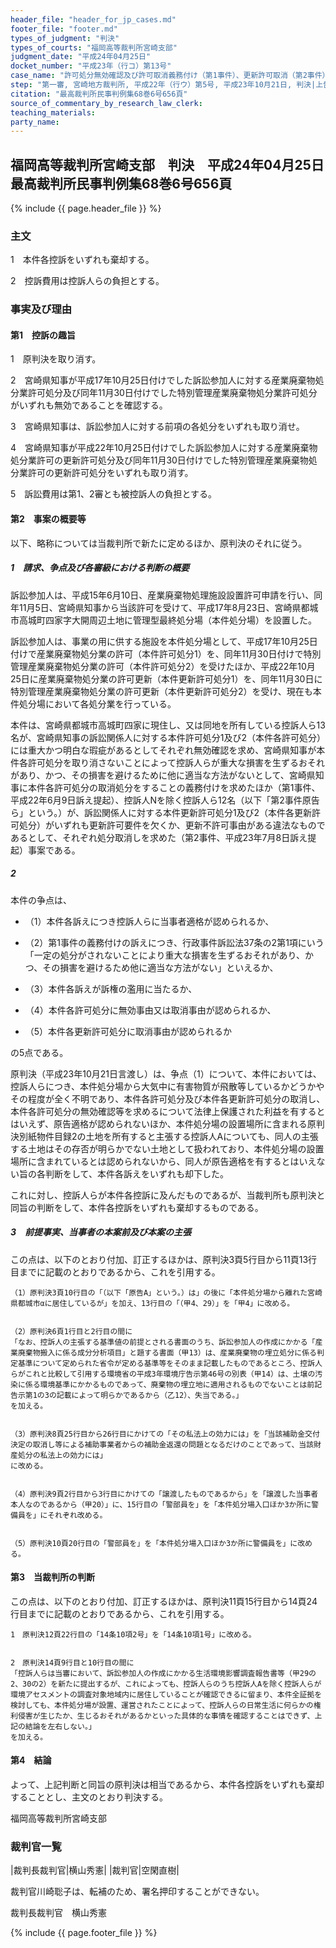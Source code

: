 ```yaml
---
header_file: "header_for_jp_cases.md"
footer_file: "footer.md"
types_of_judgment: "判決"
types_of_courts: "福岡高等裁判所宮崎支部"
judgment_date: "平成24年04月25日"
docket_number: "平成23年（行コ）第13号"
case_name: "許可処分無効確認及び許可取消義務付け（第1事件）、更新許可取消（第2事件）各請求控訴事件"
step: "第一審, 宮崎地方裁判所, 平成22年（行ウ）第5号, 平成23年10月21日, 判決|上告審, 最高裁判所第三小法廷, 平成24年（行ヒ）第267号, 平成26年7月29日, 判決|差戻第一審, 宮崎地方裁判所, 平成26年（行ウ）第7号, 平成29年6月16日, 判決"
citation: "最高裁判所民事判例集68巻6号656頁"
source_of_commentary_by_research_law_clerk:
teaching_materials:
party_name:
---
```


## 福岡高等裁判所宮崎支部　判決　平成24年04月25日　最高裁判所民事判例集68巻6号656頁

{% include {{ page.header_file }}  %}




### 主文



1　本件各控訴をいずれも棄却する。

2　控訴費用は控訴人らの負担とする。





### 事実及び理由



#### 第1　控訴の趣旨

1　原判決を取り消す。

2　宮崎県知事が平成17年10月25日付けでした訴訟参加人に対する産業廃棄物処分業許可処分及び同年11月30日付けでした特別管理産業廃棄物処分業許可処分がいずれも無効であることを確認する。

3　宮崎県知事は、訴訟参加人に対する前項の各処分をいずれも取り消せ。

4　宮崎県知事が平成22年10月25日付けでした訴訟参加人に対する産業廃棄物処分業許可の更新許可処分及び同年11月30日付けでした特別管理産業廃棄物処分業許可の更新許可処分をいずれも取り消す。

5　訴訟費用は第1、2審とも被控訴人の負担とする。

#### 第2　事案の概要等

以下、略称については当裁判所で新たに定めるほか、原判決のそれに従う。

##### 1　請求、争点及び各審級における判断の概要

訴訟参加人は、平成15年6月10日、産業廃棄物処理施設設置許可申請を行い、同年11月5日、宮崎県知事から当該許可を受けて、平成17年8月23日、宮崎県都城市高城町四家字大開周辺土地に管理型最終処分場（本件処分場）を設置した。

訴訟参加人は、事業の用に供する施設を本件処分場として、平成17年10月25日付けで産業廃棄物処分業の許可（本件許可処分1）を、同年11月30日付けで特別管理産業廃棄物処分業の許可（本件許可処分2）を受けたほか、平成22年10月25日に産業廃棄物処分業の許可更新（本件更新許可処分1）を、同年11月30日に特別管理産業廃棄物処分業の許可更新（本件更新許可処分2）を受け、現在も本件処分場において各処分業を行っている。

本件は、宮崎県都城市高城町四家に現住し、又は同地を所有している控訴人ら13名が、宮崎県知事の訴訟関係人に対する本件許可処分1及び2（本件各許可処分）には重大かつ明白な瑕疵があるとしてそれぞれ無効確認を求め、宮崎県知事が本件各許可処分を取り消さないことによって控訴人らが重大な損害を生ずるおそれがあり、かつ、その損害を避けるために他に適当な方法がないとして、宮崎県知事に本件各許可処分の取消処分をすることの義務付けを求めたほか（第1事件、平成22年6月9日訴え提起）、控訴人Nを除く控訴人ら12名（以下「第2事件原告ら」という。）が、訴訟関係人に対する本件更新許可処分1及び2（本件各更新許可処分）がいずれも更新許可要件を欠くか、更新不許可事由がある違法なものであるとして、それぞれ処分取消しを求めた（第2事件、平成23年7月8日訴え提起）事案である。

##### 2

本件の争点は、

- （1）本件各訴えにつき控訴人らに当事者適格が認められるか、

- （2）第1事件の義務付けの訴えにつき、行政事件訴訟法37条の2第1項にいう「一定の処分がされないことにより重大な損害を生ずるおそれがあり、かつ、その損害を避けるため他に適当な方法がない」といえるか、

- （3）本件各訴えが訴権の濫用に当たるか、

- （4）本件各許可処分に無効事由又は取消事由が認められるか、

- （5）本件各更新許可処分に取消事由が認められるか

の5点である。

原判決（平成23年10月21日言渡し）は、争点（1）について、本件においては、控訴人らにつき、本件処分場から大気中に有害物質が飛散等しているかどうかやその程度が全く不明であり、本件各許可処分及び本件各更新許可処分の取消し、本件各許可処分の無効確認等を求めるについて法律上保護された利益を有するとはいえず、原告適格が認められないほか、本件処分場の設置場所に含まれる原判決別紙物件目録2の土地を所有すると主張する控訴人Aについても、同人の主張する土地はその存否が明らかでない土地として扱われており、本件処分場の設置場所に含まれているとは認められないから、同人が原告適格を有するとはいえない旨の各判断をして、本件各訴えをいずれも却下した。

これに対し、控訴人らが本件各控訴に及んだものであるが、当裁判所も原判決と同旨の判断をして、本件各控訴をいずれも棄却するものである。

##### 3　前提事実、当事者の本案前及び本案の主張

この点は、以下のとおり付加、訂正するほかは、原判決3頁5行目から11頁13行目までに記載のとおりであるから、これを引用する。



	（1）原判決3頁10行目の「（以下「原告A」という。）は」の後に「本件処分場から離れた宮崎県都城市αに居住しているが」を加え、13行目の「（甲4、29）」を「甲4」に改める。


	（2）原判決6頁1行目と2行目の間に
	「なお、控訴人の主張する基準値の前提とされる書面のうち、訴訟参加人の作成にかかる「産業廃棄物搬入に係る成分分析項目」と題する書面（甲13）は、産業廃棄物の埋立処分に係る判定基準について定められた省令が定める基準等をそのまま記載したものであるところ、控訴人らがこれと比較して引用する環境省の平成3年環境庁告示第46号の別表（甲14）は、土壌の汚染に係る環境基準にかかるものであって、廃棄物の埋立地に適用されるものでないことは前記告示第1の3の記載によって明らかであるから（乙12）、失当である。」
	を加える。


	（3）原判決8頁25行目から26行目にかけての「その私法上の効力には」を「当該補助金交付決定の取消し等による補助事業者からの補助金返還の問題となるだけのことであって、当該財産処分の私法上の効力には」
	に改める。


	（4）原判決9頁2行目から3行目にかけての「譲渡したものであるから」を「譲渡した当事者本人なのであるから（甲20）」に、15行目の「警部員を」を「本件処分場入口ほか3か所に警備員を」にそれぞれ改める。


	（5）原判決10頁20行目の「警部員を」を「本件処分場入口ほか3か所に警備員を」に改める。


#### 第3　当裁判所の判断

この点は、以下のとおり付加、訂正するほかは、原判決11頁15行目から14頁24行目までに記載のとおりであるから、これを引用する。



	1　原判決12頁22行目の「14条10項2号」を「14条10項1号」に改める。


	2　原判決14頁9行目と10行目の間に
	「控訴人らは当審において、訴訟参加人の作成にかかる生活環境影響調査報告書等（甲29の2、30の2）を新たに提出するが、これによっても、控訴人らのうち控訴人Aを除く控訴人らが環境アセスメントの調査対象地域内に居住していることが確認できるに留まり、本件全証拠を検討しても、本件処分場が設置、運営されたことによって、控訴人らの日常生活に何らかの権利侵害が生じたか、生じるおそれがあるかといった具体的な事情を確認することはできず、上記の結論を左右しない。」
	を加える。


#### 第4　結論

よって、上記判断と同旨の原判決は相当であるから、本件各控訴をいずれも棄却することとし、主文のとおり判決する。

福岡高等裁判所宮崎支部

### 裁判官一覧

|裁判長裁判官|横山秀憲|
|裁判官|空閑直樹|

裁判官川崎聡子は、転補のため、署名押印することができない。

裁判長裁判官　横山秀憲






{% include {{ page.footer_file }}  %}
